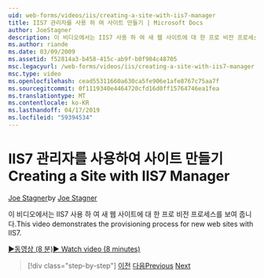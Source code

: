 ```yaml
---
uid: web-forms/videos/iis/creating-a-site-with-iis7-manager
title: IIS7 관리자를 사용 하 여 사이트 만들기 | Microsoft Docs
author: JoeStagner
description: 이 비디오에서는 IIS7 사용 하 여 새 웹 사이트에 대 한 프로 비전 프로세스를 보여 줍니다.
ms.author: riande
ms.date: 03/09/2009
ms.assetid: f52814a3-b458-415c-ab9f-b0f904c48705
msc.legacyurl: /web-forms/videos/iis/creating-a-site-with-iis7-manager
msc.type: video
ms.openlocfilehash: cead55311660a630ca5fe906e1afe8767c75aa7f
ms.sourcegitcommit: 0f1119340e4464720cfd16d0ff15764746ea1fea
ms.translationtype: MT
ms.contentlocale: ko-KR
ms.lasthandoff: 04/17/2019
ms.locfileid: "59394534"
---
```

# <a name="creating-a-site-with-iis7-manager"></a><span data-ttu-id="0b061-103">IIS7 관리자를 사용하여 사이트 만들기</span><span class="sxs-lookup"><span data-stu-id="0b061-103">Creating a Site with IIS7 Manager</span></span>

<span data-ttu-id="0b061-104">[Joe Stagner](https://github.com/JoeStagner)</span><span class="sxs-lookup"><span data-stu-id="0b061-104">by [Joe Stagner](https://github.com/JoeStagner)</span></span>

<span data-ttu-id="0b061-105">이 비디오에서는 IIS7 사용 하 여 새 웹 사이트에 대 한 프로 비전 프로세스를 보여 줍니다.</span><span class="sxs-lookup"><span data-stu-id="0b061-105">This video demonstrates the provisioning process for new web sites with IIS7.</span></span>

[<span data-ttu-id="0b061-106">&#9654;동영상 (8 분)</span><span class="sxs-lookup"><span data-stu-id="0b061-106">&#9654; Watch video (8 minutes)</span></span>](https://channel9.msdn.com/Blogs/ASP-NET-Site-Videos/creating-a-site-with-iis7-manager)

> [!div class="step-by-step"]
> <span data-ttu-id="0b061-107">[이전](troubleshooting-production-aspnet-apps.md)
> [다음](installing-ftp7.md)</span><span class="sxs-lookup"><span data-stu-id="0b061-107">[Previous](troubleshooting-production-aspnet-apps.md)
[Next](installing-ftp7.md)</span></span>
